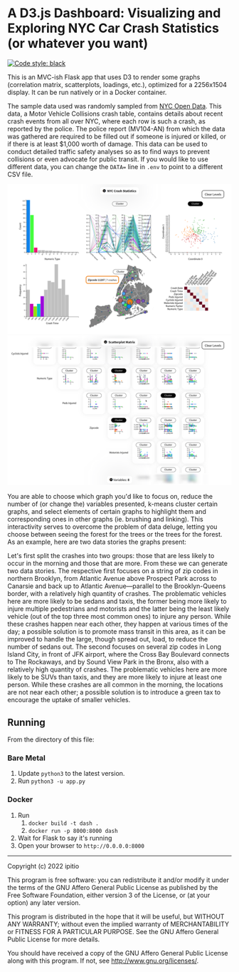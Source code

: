 # A D3.js Dashboard: Visualizing and Exploring NYC Car Crash Statistics (or whatever you want)

[![Code style: black](https://img.shields.io/badge/code%20style-black-000000.svg)](https://github.com/psf/black)

This is an MVC-ish Flask app that uses D3 to render some graphs (correlation matrix, scatterplots, loadings, etc.), optimized for a 2256x1504 display. It can be run natively or in a Docker container.

The sample data used was randomly sampled from [NYC Open Data](https://data.cityofnewyork.us/Public-Safety/Motor-Vehicle-Collisions-Crashes/h9gi-nx95). This data, a Motor Vehicle Collisions crash table, contains details about recent crash events from all over NYC, where each row is such a crash, as reported by the police. The police report (MV104-AN) from which the data was gathered are required to be filled out if someone is injured or killed, or if there is at least $1,000 worth of damage. This data can be used to conduct detailed traffic safety analyses so as to find ways to prevent collisions or even advocate for public transit. If you would like to use different data, you can change the `DATA=` line in `.env` to point to a different CSV file.

![Dashboard](static/png/dash.png)
![Scatterplot Matrix](static/png/scat.png)

You are able to choose which graph you'd like to focus on, reduce the number of (or change the) variables presented, k-means cluster certain graphs, and select elements of certain graphs to highlight them and corresponding ones in other graphs (ie. brushing and linking). This interactivity serves to overcome the problem of data deluge, letting you choose between seeing the forest for the trees or the trees for the forest. As an example, here are two data stories the graphs present:

Let's first split the crashes into two groups: those that are less likely to occur in the morning and those that are more. From these we can generate two data stories. The respective first focuses on a string of zip codes in northern Brooklyn, from Atlantic Avenue above Prospect Park across to Canarsie and back up to Atlantic Avenue—parallel to the Brooklyn-Queens border, with a relatively high quantity of crashes. The problematic vehicles here are more likely to be sedans and taxis, the former being more likely to injure multiple pedestrians and motorists and the latter being the least likely vehicle (out of the top three most common ones) to injure any person. While these crashes happen near each other, they happen at various times of the day; a possible solution is to promote mass transit in this area, as it can be improved to handle the large, though spread out, load, to reduce the number of sedans out.
The second focuses on several zip codes in Long Island City, in front of JFK airport, where the Cross Bay Boulevard connects to The Rockaways, and by Sound View Park in the Bronx, also with a relatively high quantity of crashes. The problematic vehicles here are more likely to be SUVs than taxis, and they are more likely to injure at least one person. While these crashes are all common in the morning, the locations are not near each other; a possible solution is to introduce a green tax to encourage the uptake of smaller vehicles.

## Running

From the directory of this file:

### Bare Metal

1. Update `python3` to the latest version.
2. Run `python3 -u app.py`

### Docker

1. Run
   1. `docker build -t dash .`
   2. `docker run -p 8000:8000 dash`
2. Wait for Flask to say it's running
3. Open your browser to `http://0.0.0.0:8000`

---

Copyright (c) 2022  ipitio

This program is free software: you can redistribute it and/or modify
it under the terms of the GNU Affero General Public License as published
by the Free Software Foundation, either version 3 of the License, or
(at your option) any later version.

This program is distributed in the hope that it will be useful,
but WITHOUT ANY WARRANTY; without even the implied warranty of
MERCHANTABILITY or FITNESS FOR A PARTICULAR PURPOSE.  See the
GNU Affero General Public License for more details.

You should have received a copy of the GNU Affero General Public License
along with this program.  If not, see <http://www.gnu.org/licenses/>.
